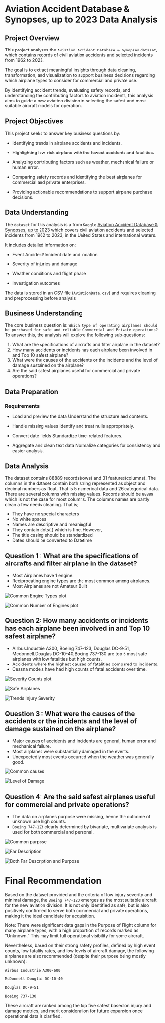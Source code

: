 # Aviation Accident Database & Synopses, up to 2023 Data Analysis
## Project Overview
This project analyzes the `Aviation Accident Database & Synopses` `dataset`, which contains records of civil aviation accidents and selected incidents from 1962 to 2023.

The goal is to extract meaningful insights through data cleaning, transformation, and visualization to support business decisions regarding which airplane types to consider for commercial and private use.

By identifying accident trends, evaluating safety records, and understanding the contributing factors to aviation incidents, this analysis aims to guide a new aviation division in selecting the safest and most suitable aircraft models for operation.

## Project Objectives
This project seeks to answer key business questions by:

* Identifying trends in airplane accidents and incidents.

* Highlighting low-risk airplane with the fewest accidents and fatalities.

* Analyzing contributing factors such as weather, mechanical failure or human error.

* Comparing safety records and identifying the best airplanes for commercial and private enterprises.

* Providing actionable recommendations to support airplane purchase decisions.

## Data Understanding
The `dataset` for this analysis is a from `Kaggle` [Aviation Accident Database & Synopses, up to 2023](https://www.kaggle.com/datasets/khsamaha/aviation-accident-database-synopses) which covers civil aviation accidents and selected incidents from 1962 to 2023, in the United States and international waters.

It includes detailed information on:

* Event Accident\Incident date and location

* Severity of injuries and damage

* Weather conditions and flight phase

* Investigation outcomes


The data is stored in an CSV file (`AviationData.csv`) and requires cleaning and preprocessing before analysis

## Business Understanding
The core business question is: 
`Which type of operating airplanes should be purchased for safe and reliable Commercial and Private operations?`
To answer this, the analysis will explore the following sub-questions:

1. What are the specifications of aircrafts and filter airplane in the dataset?
2. How many accidents or incidents has each airplane been involved in and Top 10 safest airplane?
3. What were the causes of the accidents or the incidents and the level of damage sustained on the airplane?
4. Are the said safest airplanes useful for commercial and private operations?

## Data Preparation
### Requirements
* Load and preview the data
    Understand the structure and contents.

* Handle missing values
    Identify and treat nulls appropriately.

* Convert date fields
    Standardize time-related features.

* Aggregate and clean text data
    Normalize categories for consistency and easier analysis.

## Data Analysis
The dataset contains 88889 records(rows) and 31 features(columns).
The columns in the dataset contain both string represented as object and decimal numbers as float. That is 5 numerical data and 26 categorical data.
There are several columns with missing values. Records should be `88889` which is not the case for most columns. 
The columns names are partly clean a few needs cleaning. That is;
* They have no special characters
* No white spaces
* Names are descriptive and meaningful
* They contain dots(.) which is fine.
However,
* The title casing should be standardized
* Dates should be converted to Datetime
  

## Question 1 : What are the specifications of aircrafts and filter airplane in the dataset?
* Most Airplanes have 1 engine.
* Reciprocating engine types are the most common among airplanes.
* Most Airplanes are not Amateur Built
  
![Common Engine Types plot](./q1_common_engine_amateur_types.png)

![Common Number of Engines plot](./q1_common_engine_numbers.png)


## Question 2: How many accidents or incidents has each airplane been involved in and Top 10 safest airplane?
* Airbus.Industrie A300, Boeing 747-123, Douglas DC-9-51, Mcdonnell.Douglas DC-10-40,Boeing 737-130 are top 5 most safe airplanes with low fatalities but high counts.
* Accidents where the highest causes of fatalities compared to incidents.
* Cessna models have had high counts of fatal accidents over time.
  
![Severity Counts plot](./q2_common_injurysevere.png)

![Safe Airplanes](./q2_safe_airplanetype.png)

![Trends Injury Severity](./q2_trends_injuryseverity.png)

## Question 3 : What were the causes of the accidents or the incidents and the level of damage sustained on the airplane?
* Major causes of accidents and incidents are general, human error and mechanical failure.
* Most airplanes were substantially damaged in the events.
* Unexpectedly most events occurred when the weather was generally good.
  
![Common causes](./q3_common_causes.png)

![Level of Damage](./q3_common_damagelevels.png)


## Question 4: Are the said safest airplanes useful for commercial and private operations?
* The data on airplanes purpose were missing, hence the outcome of unknown use high counts.
* `Boeing 747-123` clearly determined by bivariate, multivariate analysis is used for both commercial and personal.

![Common purpose](./q4_purpose.png)

![Far Description](./q3_far_desc.png)

![Both Far Description and Purpose](./q4_far_purpose.png)

 

# Final Recommendation

Based on the dataset provided and the criteria of low injury severity and minimal damage, the `Boeing 747-123` emerges as the most suitable aircraft for the new aviation division. It is not only identified as safe, but is also positively confirmed to serve both commercial and private operations, making it the ideal candidate for acquisition.

Note: There were significant data gaps in the Purpose of Flight column for many airplane types, with a high proportion of records marked as “Unknown.” This may limit full operational visibility for some aircraft.

Nevertheless, based on their strong safety profiles, defined by high event counts, low fatality rates, and low levels of aircraft damage, the following airplanes are also recommended (despite their purpose being mostly unknown):

`Airbus Industrie A300-600`

`McDonnell Douglas DC-10-40`

`Douglas DC-9-51`

`Boeing 737-130`

These aircraft are ranked among the top five safest based on injury and damage metrics, and merit consideration for future expansion once operational data is clarified.  

  
